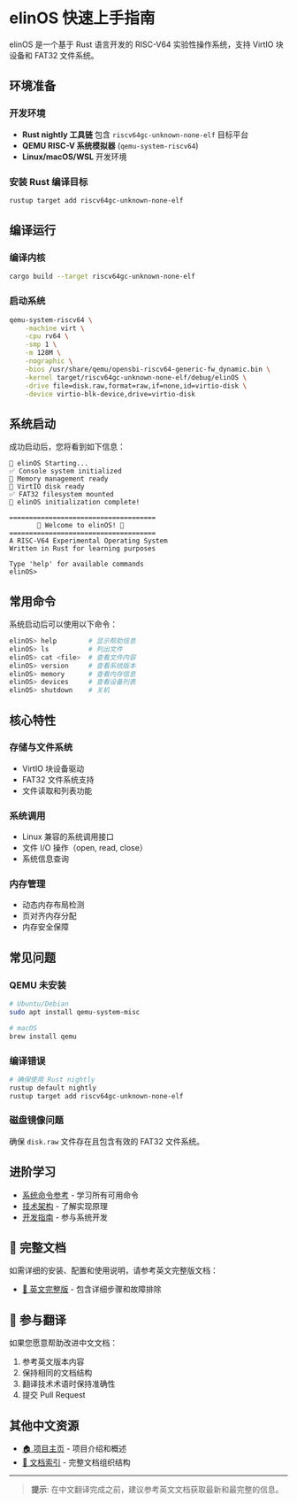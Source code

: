 # elinOS 快速上手指南

elinOS 是一个基于 Rust 语言开发的 RISC-V64 实验性操作系统，支持 VirtIO 块设备和 FAT32 文件系统。

## 环境准备

### 开发环境
- **Rust nightly 工具链** 包含 `riscv64gc-unknown-none-elf` 目标平台
- **QEMU RISC-V 系统模拟器** (`qemu-system-riscv64`)
- **Linux/macOS/WSL** 开发环境

### 安装 Rust 编译目标
```bash
rustup target add riscv64gc-unknown-none-elf
```

## 编译运行

### 编译内核
```bash
cargo build --target riscv64gc-unknown-none-elf
```

### 启动系统
```bash
qemu-system-riscv64 \
    -machine virt \
    -cpu rv64 \
    -smp 1 \
    -m 128M \
    -nographic \
    -bios /usr/share/qemu/opensbi-riscv64-generic-fw_dynamic.bin \
    -kernel target/riscv64gc-unknown-none-elf/debug/elinOS \
    -drive file=disk.raw,format=raw,if=none,id=virtio-disk \
    -device virtio-blk-device,drive=virtio-disk
```

## 系统启动

成功启动后，您将看到如下信息：

```
🚀 elinOS Starting...
✅ Console system initialized
🧠 Memory management ready
💾 VirtIO disk ready
✅ FAT32 filesystem mounted
🎉 elinOS initialization complete!

=====================================
       🦀 Welcome to elinOS! 🦀      
=====================================
A RISC-V64 Experimental Operating System
Written in Rust for learning purposes

Type 'help' for available commands
elinOS> 
```

## 常用命令

系统启动后可以使用以下命令：

```bash
elinOS> help        # 显示帮助信息
elinOS> ls          # 列出文件
elinOS> cat <file>  # 查看文件内容
elinOS> version     # 查看系统版本
elinOS> memory      # 查看内存信息
elinOS> devices     # 查看设备列表
elinOS> shutdown    # 关机
```

## 核心特性

### 存储与文件系统
- VirtIO 块设备驱动
- FAT32 文件系统支持
- 文件读取和列表功能

### 系统调用
- Linux 兼容的系统调用接口
- 文件 I/O 操作（open, read, close）
- 系统信息查询

### 内存管理
- 动态内存布局检测
- 页对齐内存分配
- 内存安全保障

## 常见问题

### QEMU 未安装
```bash
# Ubuntu/Debian
sudo apt install qemu-system-misc

# macOS
brew install qemu
```

### 编译错误
```bash
# 确保使用 Rust nightly
rustup default nightly
rustup target add riscv64gc-unknown-none-elf
```

### 磁盘镜像问题
确保 `disk.raw` 文件存在且包含有效的 FAT32 文件系统。

## 进阶学习

- [系统命令参考](commands.md) - 学习所有可用命令
- [技术架构](architecture.md) - 了解实现原理
- [开发指南](development.md) - 参与系统开发

## 📖 完整文档

如需详细的安装、配置和使用说明，请参考英文完整版文档：

- [📖 英文完整版](../en/getting-started.md) - 包含详细步骤和故障排除

## 🤝 参与翻译

如果您愿意帮助改进中文文档：

1. 参考英文版本内容
2. 保持相同的文档结构
3. 翻译技术术语时保持准确性
4. 提交 Pull Request

## 其他中文资源

- [🏠 项目主页](../../README_zh.md) - 项目介绍和概述
- [📁 文档索引](../README.md) - 完整文档组织结构

---

> **提示**: 在中文翻译完成之前，建议参考英文文档获取最新和最完整的信息。 